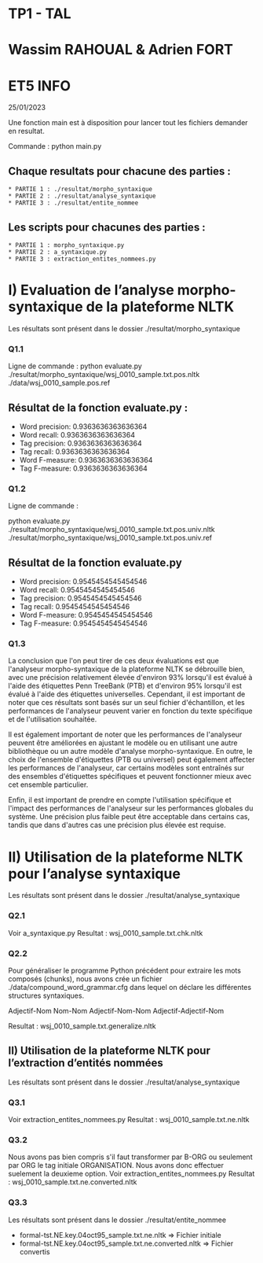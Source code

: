 TP1 - TAL
===============================================================
Wassim RAHOUAL & Adrien FORT 
===============================================================
ET5 INFO 
===============================================================
25/01/2023


Une fonction main est à disposition pour lancer tout les fichiers demander en resultat.

Commande : python main.py 

Chaque resultats pour chacune des parties :
--------------------------------------
	* PARTIE 1 : ./resultat/morpho_syntaxique
	* PARTIE 2 : ./resultat/analyse_syntaxique
	* PARTIE 3 : ./resultat/entite_nommee

Les scripts pour chacunes des parties :
--------------------------------------
	* PARTIE 1 : morpho_syntaxique.py
	* PARTIE 2 : a_syntaxique.py
	* PARTIE 3 : extraction_entites_nommees.py

# I) Evaluation de l’analyse morpho-syntaxique de la plateforme NLTK 
Les résultats sont présent dans le dossier ./resultat/morpho_syntaxique

### Q1.1

Ligne de commande :
python evaluate.py ./resultat/morpho_syntaxique/wsj_0010_sample.txt.pos.nltk ./data/wsj_0010_sample.pos.ref

Résultat de la fonction evaluate.py : 
--------------------------------------
 * Word precision: 0.9363636363636364
 * Word recall: 0.9363636363636364
 * Tag precision: 0.9363636363636364
 * Tag recall: 0.9363636363636364
 * Word F-measure: 0.9363636363636364
 * Tag F-measure: 0.9363636363636364

### Q1.2

Ligne de commande :

python evaluate.py ./resultat/morpho_syntaxique/wsj_0010_sample.txt.pos.univ.nltk ./resultat/morpho_syntaxique/wsj_0010_sample.txt.pos.univ.ref

Résultat de la fonction evaluate.py
-------------------------------------
* Word precision: 0.9545454545454546
* Word recall: 0.9545454545454546
* Tag precision: 0.9545454545454546
* Tag recall: 0.9545454545454546
* Word F-measure: 0.9545454545454546
* Tag F-measure: 0.9545454545454546

### Q1.3

La conclusion que l'on peut tirer de ces deux évaluations est que l'analyseur morpho-syntaxique de la plateforme NLTK se débrouille bien, avec une précision relativement élevée d'environ 93% 
lorsqu'il est évalué à l'aide des étiquettes Penn TreeBank (PTB) et d'environ 95% lorsqu'il est évalué à l'aide des étiquettes universelles. Cependant, il est important de noter que ces résultats 
sont basés sur un seul fichier d'échantillon, et les performances de l'analyseur peuvent varier en fonction du texte spécifique et de l'utilisation souhaitée.

Il est également important de noter que les performances de l'analyseur peuvent être améliorées en ajustant le modèle ou en utilisant une autre bibliothèque ou un autre modèle d'analyse morpho-syntaxique. 
En outre, le choix de l'ensemble d'étiquettes (PTB ou universel) peut également affecter les performances de l'analyseur, car certains modèles sont entraînés sur des ensembles d'étiquettes spécifiques 
et peuvent fonctionner mieux avec cet ensemble particulier.

Enfin, il est important de prendre en compte l'utilisation spécifique et l'impact des performances de l'analyseur sur les performances globales du système. 
Une précision plus faible peut être acceptable dans certains cas, tandis que dans d'autres cas une précision plus élevée est requise.

# II) Utilisation de la plateforme NLTK pour l’analyse syntaxique
Les résultats sont présent dans le dossier ./resultat/analyse_syntaxique
### Q2.1
Voir a_syntaxique.py
Resultat : wsj_0010_sample.txt.chk.nltk

### Q2.2
Pour généraliser le programme Python précédent pour extraire les mots composés (chunks),
nous avons crée un fichier  ./data/compound_word_grammar.cfg dans lequel on déclare les différentes structures syntaxiques.

Adjectif-Nom 
Nom-Nom 
Adjectif-Nom-Nom 
Adjectif-Adjectif-Nom

Resultat : wsj_0010_sample.txt.generalize.nltk

## II) Utilisation de la plateforme NLTK pour l’extraction d’entités nommées
Les résultats sont présent dans le dossier ./resultat/analyse_syntaxique
### Q3.1
Voir extraction_entites_nommees.py
Resultat : wsj_0010_sample.txt.ne.nltk

### Q3.2
Nous avons pas bien compris s'il faut transformer par B-ORG ou seulement par ORG le tag initiale ORGANISATION. Nous avons donc effectuer suelement la deuxieme option.
Voir extraction_entites_nommees.py
Resultat : wsj_0010_sample.txt.ne.converted.nltk

### Q3.3
Les résultats sont présent dans le dossier ./resultat/entite_nommee

* formal-tst.NE.key.04oct95_sample.txt.ne.nltk => Fichier initiale
* formal-tst.NE.key.04oct95_sample.txt.ne.converted.nltk => Fichier convertis

